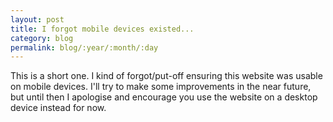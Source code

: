 ```yaml
---
layout: post
title: I forgot mobile devices existed...
category: blog
permalink: blog/:year/:month/:day
---
```


This is a short one. I kind of forgot/put-off ensuring this website was usable on mobile devices. I'll try to make some improvements in the near future, but until then I apologise and encourage you use the website on a desktop device instead for now.